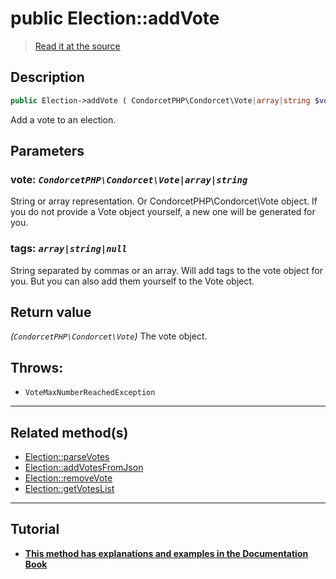 # public Election::addVote

> [Read it at the source](https://github.com/julien-boudry/Condorcet/blob/master/src/ElectionProcess/VotesProcess.php#L188)

## Description    

```php
public Election->addVote ( CondorcetPHP\Condorcet\Vote|array|string $vote [, array|string|null $tags = null] ): CondorcetPHP\Condorcet\Vote
```

Add a vote to an election.

## Parameters

### **vote:** *`CondorcetPHP\Condorcet\Vote|array|string`*   
String or array representation. Or CondorcetPHP\Condorcet\Vote object. If you do not provide a Vote object yourself, a new one will be generated for you.    

### **tags:** *`array|string|null`*   
String separated by commas or an array. Will add tags to the vote object for you. But you can also add them yourself to the Vote object.    


## Return value   

*(`CondorcetPHP\Condorcet\Vote`)* The vote object.



## Throws:   

* ```VoteMaxNumberReachedException``` 

---------------------------------------

## Related method(s)      

* [Election::parseVotes](/Docs/api-reference/Election%20Class/Election--parseVotes.md)    
* [Election::addVotesFromJson](/Docs/api-reference/Election%20Class/Election--addVotesFromJson.md)    
* [Election::removeVote](/Docs/api-reference/Election%20Class/Election--removeVote.md)    
* [Election::getVotesList](/Docs/api-reference/Election%20Class/Election--getVotesList.md)    

---------------------------------------

## Tutorial

* **[This method has explanations and examples in the Documentation Book](https://docs.condorcet.io/3.AsPhpLibrary/5.Votes/1.AddVotes)**    
